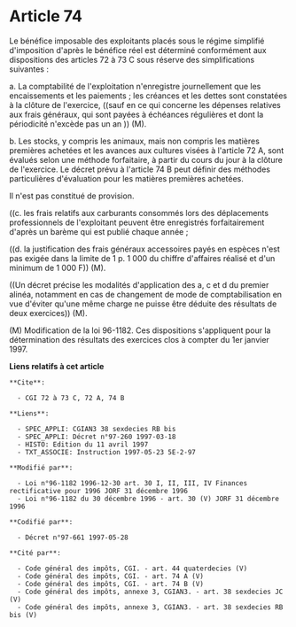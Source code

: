 # Article 74

Le bénéfice imposable des exploitants placés sous le régime simplifié d'imposition d'après le bénéfice réel est déterminé
conformément aux dispositions des articles 72 à 73 C sous réserve des simplifications suivantes :

a. La comptabilité de l'exploitation n'enregistre journellement que les encaissements et les paiements ; les créances et les
dettes sont constatées à la clôture de l'exercice, ((sauf en ce qui concerne les dépenses relatives aux frais généraux, qui
sont payées à échéances régulières et dont la périodicité n'excède pas un an )) (M).

b. Les stocks, y compris les animaux, mais non compris les matières premières achetées et les avances aux cultures visées à
l'article 72 A, sont évalués selon une méthode forfaitaire, à partir du cours du jour à la clôture de l'exercice. Le décret
prévu à l'article 74 B peut définir des méthodes particulières d'évaluation pour les matières premières achetées.

Il n'est pas constitué de provision.

((c. les frais relatifs aux carburants consommés lors des déplacements professionnels de l'exploitant peuvent être
enregistrés forfaitairement d'après un barème qui est publié chaque année ;

((d. la justification des frais généraux accessoires payés en espèces n'est pas exigée dans la limite de 1 p. 1 000 du
chiffre d'affaires réalisé et d'un minimum de 1 000 F)) (M).

((Un décret précise les modalités d'application des a, c et d du premier alinéa, notamment en cas de changement de mode de
comptabilisation en vue d'éviter qu'une même charge ne puisse être déduite des résultats de deux exercices)) (M).

(M) Modification de la loi 96-1182. Ces dispositions s'appliquent pour la détermination des résultats des exercices clos à
compter du 1er janvier 1997.

**Liens relatifs à cet article**

	**Cite**:

	  - CGI 72 à 73 C, 72 A, 74 B

	**Liens**:

	  - SPEC_APPLI: CGIAN3 38 sexdecies RB bis
	  - SPEC_APPLI: Décret n°97-260 1997-03-18
	  - HISTO: Edition du 11 avril 1997
	  - TXT_ASSOCIE: Instruction 1997-05-23 5E-2-97

	**Modifié par**:

	  - Loi n°96-1182 1996-12-30 art. 30 I, II, III, IV Finances rectificative pour 1996 JORF 31 décembre 1996
	  - Loi n°96-1182 du 30 décembre 1996 - art. 30 (V) JORF 31 décembre 1996

	**Codifié par**:

	  - Décret n°97-661 1997-05-28

	**Cité par**:

	  - Code général des impôts, CGI. - art. 44 quaterdecies (V)
	  - Code général des impôts, CGI. - art. 74 A (V)
	  - Code général des impôts, CGI. - art. 74 B (V)
	  - Code général des impôts, annexe 3, CGIAN3. - art. 38 sexdecies JC (V)
	  - Code général des impôts, annexe 3, CGIAN3. - art. 38 sexdecies RB bis (V)
